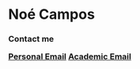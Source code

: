 <h1>Noé Campos </h1>
<ul>
  
</ul>
<h3>
  Contact me
  <p>
    <a href = "mailto: campos.m.noe@gmail.com">Personal Email</a>
    <a href = "mailto: camposn@oregonstate.edu">Academic Email</a>
  </p>
</h3>
<!--
**ncamposp/ncamposp** is a ✨ _special_ ✨ repository because its `README.md` (this file) appears on your GitHub profile.

Here are some ideas to get you started:

- 🔭 I’m currently working on ...
- 🌱 I’m currently learning ...
- 👯 I’m looking to collaborate on ...
- 🤔 I’m looking for help with ...
- 💬 Ask me about ...
- 📫 How to reach me: ...
- 😄 Pronouns: ...
- ⚡ Fun fact: ...
-->
